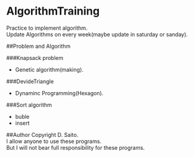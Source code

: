 # AlgorithmTraining
Practice to implement algorithm.  
Update Algorithms on every week(maybe update in saturday or sanday).  

##Problem and Algorithm

###Knapsack problem
- Genetic algorithm(making).  

###DevideTriangle
- Dynaminc Programming(Hexagon).

###Sort algorithm
- buble
- insert

##Author
Copyright D. Saito.  
I allow anyone to use these programs.  
But I will not bear full responsibility for these programs.
